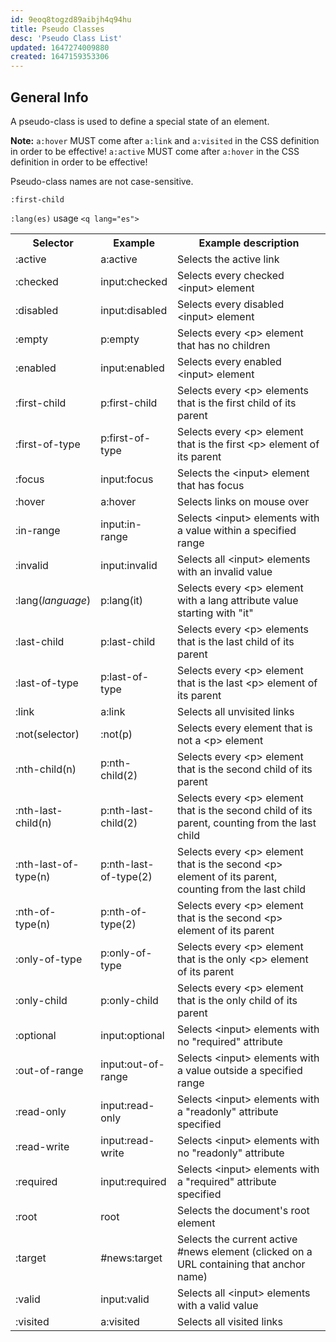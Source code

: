 ```yaml
---
id: 9eoq8togzd89aibjh4q94hu
title: Pseudo Classes
desc: 'Pseudo Class List'
updated: 1647274009880
created: 1647159353306
---
```

## General Info

A pseudo-class is used to define a special state of an element.

**Note:** `a:hover` MUST come after `a:link` and `a:visited` in the CSS definition in order to be effective! `a:active` MUST come after `a:hover` in the CSS definition in order to be effective!

Pseudo-class names are not case-sensitive.

`:first-child`

`:lang(es)` usage `<q lang="es">`

<table class="ws-table-all notranslate">
  <tbody><tr>
    <th style="width:20%">Selector</th>
    <th style="width:20%">Example</th>
    <th>Example description</th>
  </tr>
  <tr>
    <td>:active</td>
    <td>a:active</td>
    <td>Selects the active link</td>
  </tr>
  <tr>
    <td>:checked</td>
    <td>input:checked</td>
    <td>Selects every checked &lt;input&gt; element</td>
  </tr>
  <tr>
    <td>:disabled</td>
    <td>input:disabled</td>
    <td>Selects every disabled &lt;input&gt; element</td>
  </tr>
  <tr>
    <td>:empty</td>
    <td>p:empty</td>
    <td>Selects every &lt;p&gt; element that has no children</td>
  </tr>
  <tr>
    <td>:enabled</td>
    <td>input:enabled</td>
    <td>Selects every enabled &lt;input&gt; element</td>
  </tr>
  <tr>
    <td>:first-child</td>
    <td>p:first-child</td>
    <td>Selects every &lt;p&gt; elements that is the first child of its parent</td>
  </tr>
  <tr>
    <td>:first-of-type</td>
    <td>p:first-of-type</td>
    <td>Selects every &lt;p&gt; element that is the first &lt;p&gt; element of its parent</td>
  </tr>
  <tr>
    <td>:focus</td>
    <td>input:focus</td>
    <td>Selects the &lt;input&gt; element that has focus</td>
  </tr>
  <tr>
    <td>:hover</td>
    <td>a:hover</td>
    <td>Selects links on mouse over</td>
  </tr>
  <tr>
    <td>:in-range</td>
    <td>input:in-range</td>
    <td>Selects &lt;input&gt; elements with a value within a specified range</td>
  </tr>
  <tr>
    <td>:invalid</td>
    <td>input:invalid</td>
    <td>Selects all &lt;input&gt; elements with an invalid value</td>
  </tr>
  <tr>
    <td>:lang(<i>language</i>)</td>
    <td>p:lang(it)</td>
    <td>Selects every &lt;p&gt; element with a lang attribute value starting with "it"</td>
  </tr>
  <tr>
    <td>:last-child</td>
    <td>p:last-child</td>
    <td>Selects every &lt;p&gt; elements that is the last child of its parent</td>
  </tr>
  <tr>
    <td>:last-of-type</td>
    <td>p:last-of-type</td>
    <td>Selects every &lt;p&gt; element that is the last &lt;p&gt; element of its parent</td>
  </tr>
  <tr>
    <td>:link</td>
    <td>a:link</td>
    <td>Selects all unvisited links</td>
  </tr>
  <tr>
    <td>:not(selector)</td>
    <td>:not(p)</td>
    <td>Selects every element that is not a &lt;p&gt; element</td>
  </tr>
  <tr>
    <td>:nth-child(n)</td>
    <td>p:nth-child(2)</td>
    <td>Selects every &lt;p&gt; element that is the second child of its parent</td>
  </tr>
  <tr>
    <td>:nth-last-child(n)</td>
    <td>p:nth-last-child(2)</td>
    <td>Selects every &lt;p&gt; element that is the second child of its parent, counting from the last child</td>
  </tr>
  <tr>
    <td>:nth-last-of-type(n)</td>
    <td>p:nth-last-of-type(2)</td>
    <td>Selects every &lt;p&gt; element that is the second &lt;p&gt; element of its parent, counting from the last child</td>
  </tr>
  <tr>
    <td>:nth-of-type(n)</td>
    <td>p:nth-of-type(2)</td>
    <td>Selects every &lt;p&gt; element that is the second &lt;p&gt; element of its parent</td>
  </tr>
  <tr>
    <td>:only-of-type</a></td>
    <td>p:only-of-type</td>
    <td>Selects every &lt;p&gt; element that is the only &lt;p&gt; element of its parent</td>
  </tr>
  <tr>
    <td>:only-child</a></td>
    <td>p:only-child</td>
    <td>Selects every &lt;p&gt; element that is the only child of its parent</td>
  </tr>
  <tr>
    <td>:optional</a></td>
    <td>input:optional</td>
    <td>Selects &lt;input&gt; elements with no "required" attribute</td>
  </tr>
  <tr>
    <td>:out-of-range</a></td>
    <td>input:out-of-range</td>
    <td>Selects &lt;input&gt; elements with a value outside a specified range</td>
  </tr>
  <tr>
    <td>:read-only</a></td>
    <td>input:read-only</td>
    <td>Selects &lt;input&gt; elements with a "readonly" attribute specified</td>
  </tr>
  <tr>
    <td>:read-write</a></td>
    <td>input:read-write</td>
    <td>Selects &lt;input&gt; elements with no "readonly" attribute</td>
  </tr>
  <tr>
    <td>:required</a></td>
    <td>input:required</td>
    <td>Selects &lt;input&gt; elements with a "required" attribute specified</td>
  </tr>
  <tr>
    <td>:root</a></td>
    <td>root</td>
    <td>Selects the document's root element</td>
  </tr>
  <tr>
    <td>:target</a></td>
    <td>#news:target</td>
    <td>Selects the current active #news element (clicked on a URL containing that anchor name)</td>
  </tr>
  <tr>
    <td>:valid</a></td>
    <td>input:valid</td>
    <td>Selects all &lt;input&gt; elements with a valid value</td>
  </tr>
  <tr>
    <td>:visited</a></td>
    <td>a:visited</td>
    <td>Selects all visited links</td>
  </tr>
</tbody></table>
